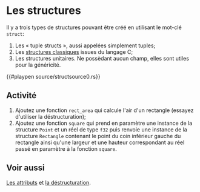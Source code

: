 # Les structures

Il y a trois types de structures pouvant être créé en utilisant le mot-clé `struct`:


1. Les « tuple structs », aussi appelées simplement tuples;
2. Les [structures classiques](https://en.wikipedia.org/wiki/Struct_(C_programming_language)#Declaration) issues du langage C;
3. Les structures unitaires. Ne possèdant aucun champ, elles sont utiles pour la généricité.

{{#playpen source/structsource0.rs}}

## Activité

1. Ajoutez une fonction `rect_area` qui calcule l'air d'un rectangle (essayez d'utiliser la déstructuration);
2. Ajoutez une fonction `square` qui prend en paramètre une instance de la structure `Point` et un réel de type `f32` puis renvoie une instance de la structure `Rectangle` contenant le point du coin inférieur gauche du rectangle ainsi qu'une largeur et une hauteur correspondant au réel passé en paramètre à la fonction `square`.

## Voir aussi

[Les attributs](../chapitre11/attributes.html) et [la déstructuration](../chapitre7/destruct.html).
